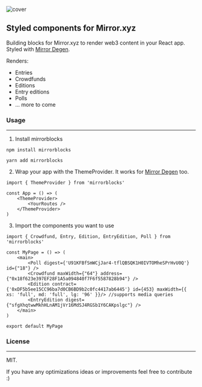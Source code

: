 ![cover](https://user-images.githubusercontent.com/50060130/152374346-7228a4d4-4da1-43fd-a76c-766ba73712ea.png)


## Styled components for Mirror.xyz 
Building blocks for Mirror.xyz to render web3 content in your React app. 
Styled with [Mirror Degen](https://github.com/mirror-xyz/degen).

Renders:
- Entries 
- Crowdfunds
- Editions
- Entry editions 
- Polls 
- ... more to come 

### Usage 
___

1. Install mirrorblocks
```
npm install mirrorblocks 
```
```
yarn add mirrorblocks 
```
2. Wrap your app with the ThemeProvider. It works for [Mirror Degen](https://github.com/mirror-xyz/degen) too. 
```
import { ThemeProvider } from 'mirrorblocks'

const App = () => (
    <ThemeProvider>
        <YourRoutes />
    </ThemeProvider>
)
```

3. Import the components you want to use
```
import { Crowdfund, Entry, Edition, EntryEdition, Poll } from 'mirrorblocks'

const MyPage = () => (
    <main>
        <Poll digest={'U91KFBfSmWCjJar4-tflQBSQK1H0IVTOMheSPrHvU0Q'} id={"18"} />
        <Crowdfund maxWidth={"64"} address={"0x18f623e397EF28F1A5a094840f7F6f5587828b94"} />
        <Edition contract={'0xDF5b5ee15CC96ba7d0CB6BD9b2c0fc4417ab6445'} id={453} maxWidth={{ xs: 'full', md: 'full', lg: '96' }}/> //supports media queries
        <EntryEdition digest={"sfgXhqtwwMkhHLnAM1jVr16MdSJ4RGSb1Y6CAKpslgc"} />
    </main>
)

export default MyPage
```

### License
___

MIT.

If you have any optimizations ideas or improvements feel free to contribute :) 
